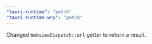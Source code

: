 ```yaml
---
"tauri-runtime": "patch"
"tauri-runtime-wry": "patch"
---
```


Changed `WebviewDispatch::url` getter to return a result.
